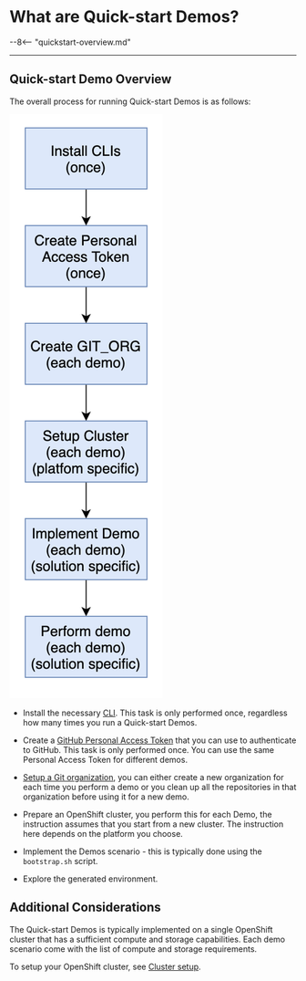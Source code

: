 # What are Quick-start Demos?

<!--- cSpell:ignore qube cntk autoplay allowfullscreen Quickstart apic -->

--8<-- "quickstart-overview.md"

---

## Quick-start Demo Overview

The overall process for running  Quick-start Demos is as follows:

![Placeholder](images/quickstart-demo.png)

- Install the necessary [CLI](#cli-tools). This task is only performed once, regardless how many times you run a Quick-start Demos.


- Create a [GitHub Personal Access Token](#create-a-git-personal-access-token-pat) that you can use to authenticate to GitHub. This task is only performed once. You can use the same Personal Access Token for different demos.

- [Setup a Git organization](#create-a-custom-git-organization), you can either create a new organization for each time you perform a demo or you clean up all the repositories in that organization before using it for a new demo.

- Prepare an OpenShift cluster, you perform this for each Demo, the instruction assumes that you start from a new cluster. The instruction here depends on the platform you choose.

- Implement the Demos scenario - this is typically done using the `bootstrap.sh` script.

- Explore the generated environment.

## Additional Considerations

The Quick-start Demos is typically implemented on a single OpenShift cluster that has a sufficient compute and storage capabilities. Each demo scenario come with the list of compute and storage requirements.

To setup your OpenShift cluster, see [Cluster setup](../infrastructure/cluster.md).
